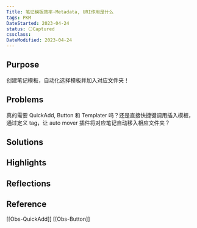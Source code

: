 ```yaml
---
Title: 笔记模板效率-Metadata, URI作用是什么
tags: PKM
DateStarted: 2023-04-24
status: ⚪Captured
cssclass:
DateModified: 2023-04-24
---
```


## Purpose

创建笔记模板，自动化选择模板并加入对应文件夹！

## Problems

真的需要 QuickAdd, Button 和 Templater 吗？还是直接快捷键调用插入模板，通过定义 tag，让 auto mover 插件将对应笔记自动移入相应文件夹？

## Solutions

## Highlights

## Reflections

## Reference

[[Obs-QuickAdd]]
[[Obs-Button]]
